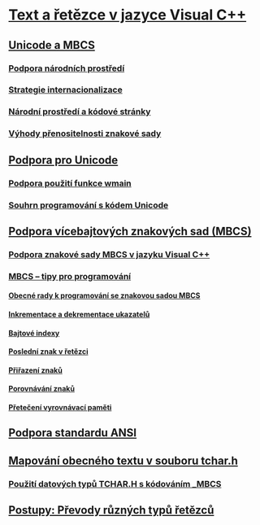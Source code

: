 # [Text a řetězce v jazyce Visual C++](text-and-strings-in-visual-cpp.md)
## [Unicode a MBCS](unicode-and-mbcs.md)
### [Podpora národních prostředí](international-enabling.md)
### [Strategie internacionalizace](internationalization-strategies.md)
### [Národní prostředí a kódové stránky](locales-and-code-pages.md)
### [Výhody přenositelnosti znakové sady](benefits-of-character-set-portability.md)
## [Podpora pro Unicode](support-for-unicode.md)
### [Podpora použití funkce wmain](support-for-using-wmain.md)
### [Souhrn programování s kódem Unicode](unicode-programming-summary.md)
## [Podpora vícebajtových znakových sad (MBCS)](support-for-multibyte-character-sets-mbcss.md)
### [Podpora znakové sady MBCS v jazyku Visual C++](mbcs-support-in-visual-cpp.md)
### [MBCS – tipy pro programování](mbcs-programming-tips.md)
#### [Obecné rady k programování se znakovou sadou MBCS](general-mbcs-programming-advice.md)
#### [Inkrementace a dekrementace ukazatelů](incrementing-and-decrementing-pointers.md)
#### [Bajtové indexy](byte-indices.md)
#### [Poslední znak v řetězci](last-character-in-a-string.md)
#### [Přiřazení znaků](character-assignment.md)
#### [Porovnávání znaků](character-comparison.md)
#### [Přetečení vyrovnávací paměti](buffer-overflow.md)
## [Podpora standardu ANSI](support-for-ansi.md)
## [Mapování obecného textu v souboru tchar.h](generic-text-mappings-in-tchar-h.md)
### [Použití datových typů TCHAR.H s kódováním _MBCS](using-tchar-h-data-types-with-mbcs-code.md)
## [Postupy: Převody různých typů řetězců](how-to-convert-between-various-string-types.md)
